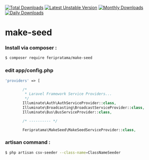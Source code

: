 
[![Total Downloads](https://poser.pugx.org/feripratama/make-seed/downloads)](https://packagist.org/packages/feripratama/make-seed)
[![Latest Unstable Version](https://poser.pugx.org/feripratama/make-seed/v/unstable)](https://packagist.org/packages/feripratama/make-seed)
[![Monthly Downloads](https://poser.pugx.org/feripratama/make-seed/d/monthly)](https://packagist.org/packages/feripratama/make-seed)
[![Daily Downloads](https://poser.pugx.org/feripratama/make-seed/d/daily)](https://packagist.org/packages/feripratama/make-seed)

# make-seed

### Install via composer :

```bash
$ composer require feripratama/make-seed
```

### edit app/config.php

```php
'providers' => [

        /*
         * Laravel Framework Service Providers...
         */
        Illuminate\Auth\AuthServiceProvider::class,
        Illuminate\Broadcasting\BroadcastServiceProvider::class,
        Illuminate\Bus\BusServiceProvider::class,

        /* ---------- */

        Feripratama\MakeSeed\MakeSeedServiceProvider::class,
```

### artisan command :

```bash
$ php artisan csv-seeder --class-name=ClassNameSeeder
```
